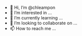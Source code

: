 - 👋 Hi, I’m @chleampon
- 👀 I’m interested in ...
- 🌱 I’m currently learning ...
- 💞️ I’m looking to collaborate on ...
- 📫 How to reach me ...

<!---
chleampon/chleampon is a ✨ special ✨ repository because its `README.md` (this file) appears on your GitHub profile.
You can click the Preview link to take a look at your changes.
--->
